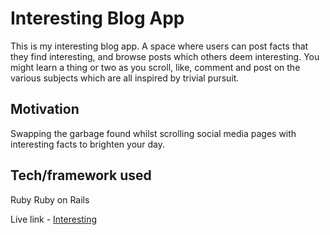 # Interesting Blog App

This is my interesting blog app. A space where users can post facts that they find interesting, and browse posts which others deem interesting.
You might learn a thing or two as you scroll, like, comment and post on the various subjects which are all inspired by trivial pursuit.

## Motivation

Swapping the garbage found whilst scrolling social media pages with interesting facts to brighten your day.

## Tech/framework used

Ruby
Ruby on Rails

Live link - [Interesting](https://subject-blog-app.herokuapp.com/)




